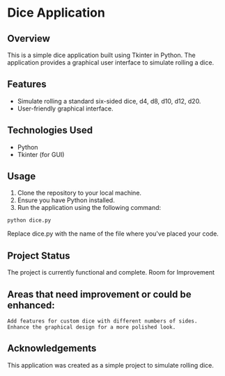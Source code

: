 # Dice Application

## Overview
This is a simple dice application built using Tkinter in Python. The application provides a graphical user interface to simulate rolling a dice.

## Features
- Simulate rolling a standard six-sided dice, d4, d8, d10, d12, d20.
- User-friendly graphical interface.

## Technologies Used
- Python
- Tkinter (for GUI)

## Usage
1. Clone the repository to your local machine.
2. Ensure you have Python installed.
3. Run the application using the following command:

```bash
python dice.py
```

Replace dice.py with the name of the file where you've placed your code.

## Project Status

The project is currently functional and complete.
Room for Improvement

## Areas that need improvement or could be enhanced:

    Add features for custom dice with different numbers of sides.
    Enhance the graphical design for a more polished look.

## Acknowledgements

This application was created as a simple project to simulate rolling dice.


